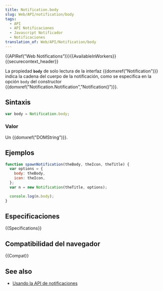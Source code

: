 ```yaml
---
title: Notification.body
slug: Web/API/notification/body
tags:
  - API
  - API Notificaciones
  - Javascript Notificador
  - Notificaciones
translation_of: Web/API/Notification/body
---
```


{{APIRef("Web Notifications")}}{{AvailableInWorkers}}{{securecontext_header}}

La propiedad **`body`** de solo lectura de la interfaz
{{domxref("Notification")}} indica la cadena del cuerpo de la notificación, como
se especifica en la opción `body` del constructor
{{domxref("Notification.Notification","Notification()")}}.

## Sintaxis

```js
var body = Notification.body;
```

### Valor

Un {{domxref("DOMString")}}.

## Ejemplos

```js
function spawnNotification(theBody, theIcon, theTitle) {
  var options = {
    body: theBody,
    icon: theIcon,
  };
  var n = new Notification(theTitle, options);

  console.log(n.body);
}
```

## Especificaciones

{{Specifications}}

## Compatibilidad del navegador

{{Compat}}

## See also

- [Usando la API de notificaciones](/es/docs/Web/API/Notifications_API/Using_the_Notifications_API)
